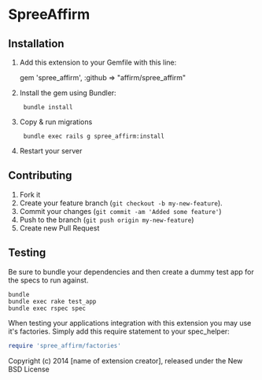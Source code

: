 SpreeAffirm
===========

Installation
------------

1. Add this extension to your Gemfile with this line:

    gem 'spree_affirm', :github => "affirm/spree_affirm"

2. Install the gem using Bundler:

        bundle install

3. Copy & run migrations

        bundle exec rails g spree_affirm:install

4. Restart your server

## Contributing

1. Fork it
2. Create your feature branch (```git checkout -b my-new-feature```).
3. Commit your changes (```git commit -am 'Added some feature'```)
4. Push to the branch (```git push origin my-new-feature```)
5. Create new Pull Request

Testing
-------

Be sure to bundle your dependencies and then create a dummy test app for the specs to run against.

```shell
bundle
bundle exec rake test_app
bundle exec rspec spec
```

When testing your applications integration with this extension you may use it's factories.
Simply add this require statement to your spec_helper:

```ruby
require 'spree_affirm/factories'
```

Copyright (c) 2014 [name of extension creator], released under the New BSD License

